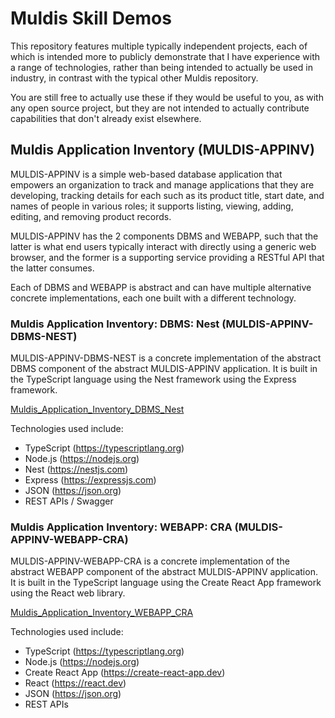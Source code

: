 # Muldis Skill Demos

This repository features multiple typically independent projects, each of
which is intended more to publicly demonstrate that I have experience with
a range of technologies, rather than being intended to actually be used in
industry, in contrast with the typical other Muldis repository.

You are still free to actually use these if they would be useful to you,
as with any open source project, but they are not intended to actually
contribute capabilities that don't already exist elsewhere.

## Muldis Application Inventory (MULDIS-APPINV)

MULDIS-APPINV is a simple web-based database application that empowers an
organization to track and manage applications that they are developing,
tracking details for each such as its product title, start date, and names
of people in various roles; it supports listing, viewing, adding, editing,
and removing product records.

MULDIS-APPINV has the 2 components DBMS and WEBAPP, such that the latter is
what end users typically interact with directly using a generic web
browser, and the former is a supporting service providing a RESTful API
that the latter consumes.

Each of DBMS and WEBAPP is abstract and can have multiple alternative
concrete implementations, each one built with a different technology.

### Muldis Application Inventory: DBMS: Nest (MULDIS-APPINV-DBMS-NEST)

MULDIS-APPINV-DBMS-NEST is a concrete implementation of the abstract DBMS
component of the abstract MULDIS-APPINV application.
It is built in the TypeScript language using the Nest framework
using the Express framework.

[Muldis_Application_Inventory_DBMS_Nest](Muldis_Application_Inventory_DBMS_Nest)

Technologies used include:

- TypeScript (<https://typescriptlang.org>)
- Node.js (<https://nodejs.org>)
- Nest (<https://nestjs.com>)
- Express (<https://expressjs.com>)
- JSON (<https://json.org>)
- REST APIs / Swagger

### Muldis Application Inventory: WEBAPP: CRA (MULDIS-APPINV-WEBAPP-CRA)

MULDIS-APPINV-WEBAPP-CRA is a concrete implementation of the abstract WEBAPP
component of the abstract MULDIS-APPINV application.
It is built in the TypeScript language using the Create React App framework
using the React web library.

[Muldis_Application_Inventory_WEBAPP_CRA](Muldis_Application_Inventory_WEBAPP_CRA)

Technologies used include:

- TypeScript (<https://typescriptlang.org>)
- Node.js (<https://nodejs.org>)
- Create React App (<https://create-react-app.dev>)
- React (<https://react.dev>)
- JSON (<https://json.org>)
- REST APIs
